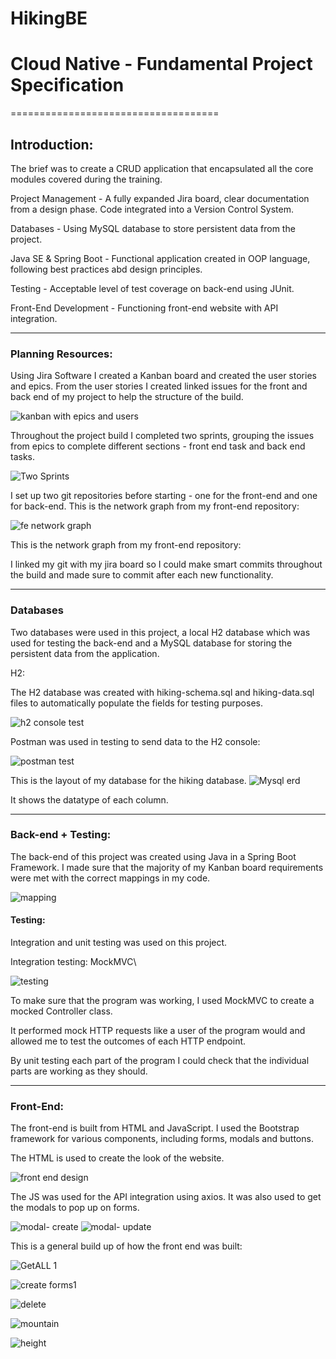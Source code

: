 # HikingBE

# Cloud Native - Fundamental Project Specification
====================================

Introduction:
-------------

The brief was to create a CRUD application that encapsulated all the core modules covered during the training.

Project Management - A fully expanded Jira board, clear documentation from a design phase. Code integrated into a Version Control System.

Databases - Using MySQL database to store persistent data from the project.

Java SE & Spring Boot - Functional application created in OOP language, following best practices abd design principles.

Testing - Acceptable level of test coverage on back-end using JUnit.

Front-End Development - Functioning front-end website with API integration.

* * * * *

### Planning Resources:

Using Jira Software I created a Kanban board and created the user stories and epics. From the user stories I created linked issues for the front and back end of my project to help the structure of the build. 

![kanban with epics and users](https://user-images.githubusercontent.com/75577200/146398215-4a0ae236-eeb5-45bb-8a7e-c23ebc51dcb5.png)

Throughout the project build I completed two sprints, grouping the issues from epics to complete different sections - front end task and back end tasks.

![Two Sprints](https://user-images.githubusercontent.com/75577200/146402297-8f8461bd-47d6-4223-aa21-575f8a511095.png)

I set up two git repositories before starting - one for the front-end and one for back-end. This is the network graph from my front-end repository:

![fe network graph](https://user-images.githubusercontent.com/75577200/146402461-268a7ed0-1e38-4ac2-8bb4-9220c4504bbd.png)

This is the network graph from my front-end repository:



I linked my git with my jira board so I could make smart commits throughout the build and made sure to commit after each new functionality.

* * * * *

### Databases

Two databases were used in this project, a local H2 database which was used for testing the back-end and a MySQL database for storing the persistent data from the application.

H2:

The H2 database was created with hiking-schema.sql and hiking-data.sql files to automatically populate the fields for testing purposes.

![h2 console test](https://user-images.githubusercontent.com/75577200/146402753-3e75a92b-aaee-4f4f-b7eb-8c84a7965f4d.png)

Postman was used in testing to send data to the H2 console:

![postman test](https://user-images.githubusercontent.com/75577200/146402989-87c3fd5c-4ea1-466f-8e9c-02c7fb82989b.png)

This is the layout of my database for the hiking database. ![Mysql erd](https://user-images.githubusercontent.com/75577200/146403104-0cd8809f-b97d-420b-ae0c-6b00093c57d1.png)


It shows the datatype of each column.

* * * * *

### Back-end + Testing:

The back-end of this project was created using Java in a Spring Boot Framework. I made sure that the majority of my Kanban board requirements were met with the correct mappings in my code.

![mapping](https://user-images.githubusercontent.com/75577200/146403238-77e52c3c-073a-402c-9320-fd13a61a28d1.png)


#### Testing:

Integration and unit testing was used on this project.

Integration testing: MockMVC\

![testing](https://user-images.githubusercontent.com/75577200/146403334-98c79b87-caf5-43c1-b6c4-a8b19e248f34.png)

To make sure that the program was working, I used MockMVC to create a mocked Controller class.

It performed mock HTTP requests like a user of the program would and allowed me to test the outcomes of each HTTP endpoint.

By unit testing each part of the program I could check that the individual parts are working as they should.




* * * * *

### Front-End:

The front-end is built from HTML and JavaScript. I used the Bootstrap framework for various components, including forms, modals and buttons.

The HTML is used to create the look of the website.

![front end design](https://user-images.githubusercontent.com/75577200/146403621-b5956da7-0fad-4906-9880-73295bcf5d46.png)

The JS was used for the API integration using axios. It was also used to get the modals to pop up on forms.

![modal- create](https://user-images.githubusercontent.com/75577200/146403759-64845a5f-31ff-4e52-aca2-ca3f1754484d.png)
![modal- update](https://user-images.githubusercontent.com/75577200/146403837-9854e99e-e04d-4b0f-a439-c651fefc6885.png)

This is a general build up of how the front end was built:

![GetALL 1](https://user-images.githubusercontent.com/75577200/146404415-2a9a64f2-a2a6-4ebf-b6b3-deb05e5afc9a.png)

![create forms1](https://user-images.githubusercontent.com/75577200/146404540-145d7fb6-2f14-4689-8c73-cd770ed96d22.png)

![delete](https://user-images.githubusercontent.com/75577200/146404609-099d63d6-e1b9-48cf-af7e-51927ca37dff.png)

![mountain](https://user-images.githubusercontent.com/75577200/146404685-11ad8c4a-6a7f-4999-a3b0-b0be96acd34f.png)

![height](https://user-images.githubusercontent.com/75577200/146404876-4007b85e-5794-420e-8813-be8d4aaa71b4.png)






